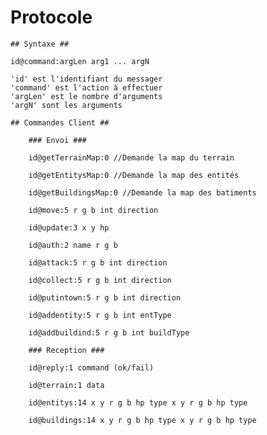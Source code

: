 # Protocole #

	## Syntaxe ##

	id@command:argLen arg1 ... argN

	'id' est l'identifiant du messager
	'command' est l'action à effectuer
	'argLen' est le nombre d'arguments
	'argN' sont les arguments

	## Commandes Client ##

		### Envoi ###

		id@getTerrainMap:0 //Demande la map du terrain

		id@getEntitysMap:0 //Demande la map des entités

		id@getBuildingsMap:0 //Demande la map des batiments

		id@move:5 r g b int direction

		id@update:3 x y hp

		id@auth:2 name r g b

		id@attack:5 r g b int direction

		id@collect:5 r g b int direction

		id@putintown:5 r g b int direction

		id@addentity:5 r g b int entType

		id@addbuildind:5 r g b int buildType

		### Reception ###

		id@reply:1 command (ok/fail)

		id@terrain:1 data

		id@entitys:14 x y r g b hp type x y r g b hp type

		id@buildings:14 x y r g b hp type x y r g b hp type
